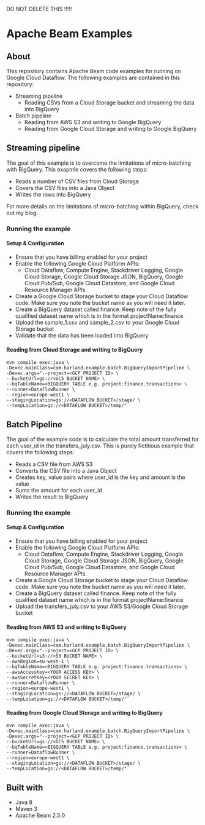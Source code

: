 DO NOT DELETE THIS !!!!!


# Apache Beam Examples

## About
This repository contains Apache Beam code examples for running on Google Cloud Dataflow. The following examples are contained in this repository:
* Streaming pipeline
    * Reading CSVs from a Cloud Storage bucket and streaming the data into BigQuery
* Batch pipeline
    * Reading from AWS S3 and writing to Google BigQuery
    * Reading from Google Cloud Storage and writing to Google BigQuery

## Streaming pipeline
The goal of this example is to overcome the limitations of micro-batching with BigQuery.
This exapmle covers the following steps:
* Reads a number of CSV files from Cloud Storage
* Covers the CSV files into a Java Object
* Writes the rows into BigQuery

For more details on the limitations of micro-batching within BigQuery, check out my blog.

### Running the example

#### Setup & Configuration
* Ensure that you have billing enabled for your project
* Enable the following Google Cloud Platform APIs:
    * Cloud Dataflow, Compute Engine, Stackdriver Logging, Google Cloud Storage, Google Cloud Storage JSON, BigQuery, Google Cloud Pub/Sub, Google Cloud Datastore, and Google Cloud Resource Manager APIs.
* Create a Google Cloud Storage bucket to stage your Cloud Dataflow code. Make sure you note the bucket name as you will need it later.
* Create a BigQuery dataset called finance. Keep note of the fully qualified dataset name which is in the format projectName:finance
* Upload the sample_1.csv and sample_2.csv to your Google Cloud Storage bucket
* Validate that the data has been loaded into BigQuery

#### Reading from Cloud Storage and writing to BigQuery
```
mvn compile exec:java \
-Dexec.mainClass=com.harland.example.batch.BigQueryImportPipeline \
-Dexec.args="--project=<GCP PROJECT ID> \
--bucketUrl=gs://<GCS BUCKET NAME> \
--bqTableName=<BIGQUERY TABLE e.g. project:finance.transactions> \
--runner=DataflowRunner \
--region=europe-west1 \
--stagingLocation=gs://<DATAFLOW BUCKET>/stage/ \
--tempLocation=gs://<DATAFLOW BUCKET>/temp/"
```

## Batch Pipeline
The goal of the example code is to calculate the total amount transferred for each user_id in the transfers_july.csv.
This is purely fictitious example that covers the following steps: 
* Reads a CSV file from AWS S3 
* Converts the CSV file into a Java Object
* Creates key, value pairs where user_id is the key and amount is the value
* Sums the amount for each user_id
* Writes the result to BigQuery

### Running the example

#### Setup & Configuration
* Ensure that you have billing enabled for your project
* Enable the following Google Cloud Platform APIs:
    * Cloud Dataflow, Compute Engine, Stackdriver Logging, Google Cloud Storage, Google Cloud Storage JSON, BigQuery, Google Cloud Pub/Sub, Google Cloud Datastore, and Google Cloud Resource Manager APIs.
* Create a Google Cloud Storage bucket to stage your Cloud Dataflow code. Make sure you note the bucket name as you will need it later.
* Create a BigQuery dataset called finance. Keep note of the fully qualified dataset name which is in the format projectName:finance
* Upload the transfers_july.csv to your AWS S3/Google Cloud Storage bucket

#### Reading from AWS S3 and writing to BigQuery
```
mvn compile exec:java \
-Dexec.mainClass=com.harland.example.batch.BigQueryImportPipeline \
-Dexec.args="--project=<GCP PROJECT ID> \
--bucketUrl=s3://<S3 BUCKET NAME> \
--awsRegion=eu-west-1 \
--bqTableName=<BIGQUERY TABLE e.g. project:finance.transactions> \
--awsAccessKey=<YOUR ACCESS KEY> \
--awsSecretKey=<YOUR SECRET KEY> \
--runner=DataflowRunner \
--region=europe-west1 \
--stagingLocation=gs://<DATAFLOW BUCKET>/stage/ \
--tempLocation=gs://<DATAFLOW BUCKET>/temp/"
```

#### Reading from Google Cloud Storage and writing to BigQuery
```
mvn compile exec:java \
-Dexec.mainClass=com.harland.example.batch.BigQueryImportPipeline \
-Dexec.args="--project=<GCP PROJECT ID> \
--bucketUrl=gs://<GCS BUCKET NAME> \
--bqTableName=<BIGQUERY TABLE e.g. project:finance.transactions> \
--runner=DataflowRunner \
--region=europe-west1 \
--stagingLocation=gs://<DATAFLOW BUCKET>/stage/ \
--tempLocation=gs://<DATAFLOW BUCKET>/temp/"
```

## Built with
* Java 8
* Maven 3
* Apache Beam 2.5.0
